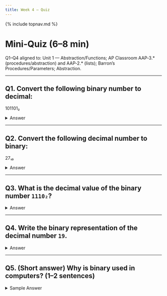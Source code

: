 ```yaml
---
title: Week 4 — Quiz
---
```

{% include topnav.md %}

# Mini-Quiz (6–8 min)

Q1–Q4 aligned to: Unit 1 — Abstraction/Functions; AP Classroom AAP‑3.* (procedures/abstraction) and AAP‑2.* (lists); Barron’s Procedures/Parameters; Abstraction.

---

## Q1. Convert the following binary number to decimal:
101101₂


<details markdown="1">
<summary>Answer</summary>

`101101₂ = 45₁₀`

</details>

---

## Q2. Convert the following decimal number to binary:
27₁₀


<details markdown="1">
<summary>Answer</summary>

`27₁₀ = 11011₂`

</details>

---

## Q3. What is the decimal value of the binary number `1110₂`?

<details markdown="1">
<summary>Answer</summary>

`1110₂ = 14₁₀`

</details>

---

## Q4. Write the binary representation of the decimal number `19`.

<details markdown="1">
<summary>Answer</summary>

`19₁₀ = 10011₂`

</details>

---

## Q5. (Short answer) Why is binary used in computers? (1–2 sentences)

<details markdown="1">
<summary>Sample Answer</summary>

Computers use binary because digital circuits have two stable states (on/off, 1/0), making it reliable and easy to represent data and instructions

---

## Q6. What is overflow in binary addition? Give an example.

<details markdown="1">
<summary>Answer</summary>

Overflow occurs when the result of a binary addition is too large to fit in the available number of bits. For example, adding 1111₂ (15 in decimal) + 1₂ (1 in decimal) in 4 bits gives 10000₂, but only the last 4 bits (0000) are kept, so the result is 0 and the overflow is lost.

</details>

---

## Q7. What happens when a number is too large to be stored in 8 bits?

<details markdown="1">
<summary>Answer</summary>

The value wraps around and only the least significant 8 bits are kept. For example, 255 + 1 = 256, but in 8 bits, 256 is 100000000₂, so only 00000000₂ (0) is stored and the overflow is lost.

</details>

---

## Q8. What is rounding error? Give an example with binary fractions.

<details markdown="1">
<summary>Answer</summary>

Rounding error happens when a number cannot be exactly represented in binary, so it is rounded to the nearest value. For example, 0.1 in decimal cannot be exactly written in binary, so computers store an approximation, which can lead to small errors in calculations.

</details>

---

## Q9. Why do computers sometimes give imprecise answers when adding decimals like 0.1 + 0.2?

<details markdown="1">
<summary>Answer</summary>

Because numbers like 0.1 and 0.2 cannot be exactly represented in binary, their stored values are approximations. When added, the result may not be exactly 0.3 due to these small rounding errors.

</details>


---

## Q10. What is lossless compression? Give an example.

<details markdown="1">
<summary>Answer</summary>
Lossless compression reduces file size without losing any information. The original data can be perfectly reconstructed. Example: ZIP files, PNG images.
</details>

---

## Q11. What is lossy compression? Give an example.

<details markdown="1">
<summary>Answer</summary>
Lossy compression reduces file size by removing some data, resulting in a loss of quality. The original data cannot be perfectly restored. Example: JPEG images, MP3 audio.
</details>

---

## Q12. What is the main trade-off between lossy and lossless compression?

<details markdown="1">
<summary>Answer</summary>
Lossy compression achieves smaller file sizes but loses some information, while lossless keeps all information but may not compress as much.
</details>

